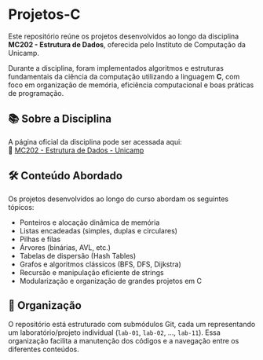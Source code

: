 # Projetos-C

Este repositório reúne os projetos desenvolvidos ao longo da disciplina **MC202 - Estrutura de Dados**, oferecida pelo Instituto de Computação da Unicamp.

Durante a disciplina, foram implementados algoritmos e estruturas fundamentais da ciência da computação utilizando a linguagem **C**, com foco em organização de memória, eficiência computacional e boas práticas de programação.

## 📚 Sobre a Disciplina

A página oficial da disciplina pode ser acessada aqui:  
🔗 [MC202 - Estrutura de Dados - Unicamp](https://ic.unicamp.br/~rafael/mc202?authuser=1)

## 🛠 Conteúdo Abordado

Os projetos desenvolvidos ao longo do curso abordam os seguintes tópicos:

- Ponteiros e alocação dinâmica de memória
- Listas encadeadas (simples, duplas e circulares)
- Pilhas e filas
- Árvores (binárias, AVL, etc.)
- Tabelas de dispersão (Hash Tables)
- Grafos e algoritmos clássicos (BFS, DFS, Dijkstra)
- Recursão e manipulação eficiente de strings
- Modularização e organização de grandes projetos em C

## 📁 Organização

O repositório está estruturado com submódulos Git, cada um representando um laboratório/projeto individual (`lab-01`, `lab-02`, ..., `lab-11`). Essa organização facilita a manutenção dos códigos e a navegação entre os diferentes conteúdos.

